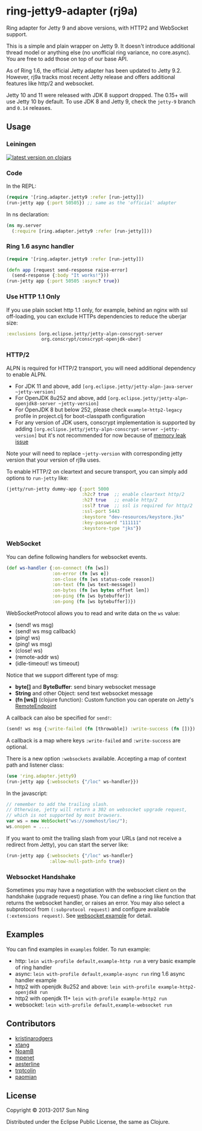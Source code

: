 # ring-jetty9-adapter (rj9a)

Ring adapter for Jetty 9 and above versions, with HTTP2 and WebSocket support.

This is a simple and plain wrapper on Jetty 9. It doesn't introduce
additional thread model or anything else (no unofficial ring variance,
no core.async). You are free to add those on top of our base API.

As of Ring 1.6, the official Jetty adapter has been updated to Jetty
9.2. However, rj9a tracks most recent Jetty release and offers
additional features like http/2 and websocket.

Jetty 10 and 11 were released with JDK 8 support dropped. The 0.15+ will use
Jetty 10 by default. To use JDK 8 and Jetty 9, check the `jetty-9` branch and
`0.14` releases.

## Usage

### Leiningen

[![latest version on clojars](http://clojars.org/info.sunng/ring-jetty9-adapter/latest-version.svg)](https://clojars.org/info.sunng/ring-jetty9-adapter)

### Code

In the REPL:

```clojure
(require '[ring.adapter.jetty9 :refer [run-jetty]])
(run-jetty app {:port 50505}) ;; same as the 'official' adapter
```

In ns declaration:

```clojure
(ns my.server
  (:require [ring.adapter.jetty9 :refer [run-jetty]]))
```

### Ring 1.6 async handler

```clojure
(require '[ring.adapter.jetty9 :refer [run-jetty]])

(defn app [request send-response raise-error]
  (send-response {:body "It works!"}))
(run-jetty app {:port 50505 :async? true})
```

### Use HTTP 1.1 Only

If you use plain socket http 1.1 only, for example, behind an nginx
with ssl off-loading, you can exclude HTTPs dependencies to reduce the
uberjar size:

```clojure
:exclusions [org.eclipse.jetty/jetty-alpn-conscrypt-server
             org.conscrypt/conscrypt-openjdk-uber]
```

### HTTP/2

ALPN is required for HTTP/2 transport, you will need additional dependency
to enable ALPN.

* For JDK 11 and above, add `[org.eclipse.jetty/jetty-alpn-java-server ~jetty-version]`
* For OpenJDK 8u252 and above, add `[org.eclipse.jetty/jetty-alpn-openjdk8-server ~jetty-version]`
* For OpenJDK 8 but below 252, please check `example-http2-legacy` profile
in project.clj for boot-classpath configuration
* For any version of JDK users, conscrypt implementation is supported by
adding `[org.eclipse.jetty/jetty-alpn-conscrypt-server ~jetty-version]` but it's not recommended for
now because of [memory leak issue](https://github.com/google/conscrypt/issues/835)

Note your will need to replace `~jetty-version` with corresponding jetty version that
your version of rj9a uses.

To enable HTTP/2 on cleartext and secure transport, you can simply add
options to `run-jetty` like:

```clojure
(jetty/run-jetty dummy-app {:port 5000
                            :h2c? true  ;; enable cleartext http/2
                            :h2? true   ;; enable http/2
                            :ssl? true  ;; ssl is required for http/2
                            :ssl-port 5443
                            :keystore "dev-resources/keystore.jks"
                            :key-password "111111"
                            :keystore-type "jks"})
```

### WebSocket

You can define following handlers for websocket events.

```clojure
(def ws-handler {:on-connect (fn [ws])
                 :on-error (fn [ws e])
                 :on-close (fn [ws status-code reason])
                 :on-text (fn [ws text-message])
                 :on-bytes (fn [ws bytes offset len])
                 :on-ping (fn [ws bytebuffer])
                 :on-pong (fn [ws bytebuffer])})
```

WebSocketProtocol allows you to read and write data on the `ws` value:

* (send! ws msg)
* (send! ws msg callback)
* (ping! ws)
* (ping! ws msg)
* (close! ws)
* (remote-addr ws)
* (idle-timeout! ws timeout)

Notice that we support different type of msg:

* **byte[]** and **ByteBuffer**: send binary websocket message
* **String** and other Object: send text websocket message
* **(fn [ws])** (clojure function): Custom function you can operate on
  Jetty's [RemoteEndpoint](http://download.eclipse.org/jetty/stable-9/apidocs/org/eclipse/jetty/websocket/api/RemoteEndpoint.html)

A callback can also be specified for `send!`:

```clojure
(send! ws msg {:write-failed (fn [throwable]) :write-success (fn [])})
```

 A callback is a map where keys `:write-failed` and `:write-success` are optional.

There is a new option `:websockets` available. Accepting a map of context path and listener class:
```clojure
(use 'ring.adapter.jetty9)
(run-jetty app {:websockets {"/loc" ws-handler}})
```

In the javascript:
```javascript
// remember to add the trailing slash.
// Otherwise, jetty will return a 302 on websocket upgrade request,
// which is not supported by most browsers.
var ws = new WebSocket("ws://somehost/loc/");
ws.onopen = ....
```

If you want to omit the trailing slash from your URLs (and not receive a redirect from Jetty), you can start the server like:
```clojure
(run-jetty app {:websockets {"/loc" ws-handler}
                :allow-null-path-info true})
```

### Websocket Handshake

Sometimes you may have a negotiation with the websocket client on the
handshake (upgrade request) phase. You can define a ring like function
that returns the websocket handler, or raises an error. You may also
select a subprotocol from `(:subprotocol request)` and configure
available `(:extensions request)`. See [websocket
example](https://github.com/sunng87/ring-jetty9-adapter/blob/master/examples/rj9a/websocket.clj)
for detail.

## Examples

You can find examples in `examples` folder. To run example:

* http: `lein with-profile default,example-http run` a very basic
  example of ring handler
* async: `lein with-profile default,example-async run` ring 1.6 async
  handler example
* http2 with openjdk 8u252 and above: `lein with-profile example-http2-openjdk8 run`
* http2 with openjdk 11+ `lein with-profile example-http2 run`
* websocket: `lein with-profile default,example-websocket run`

## Contributors

* [kristinarodgers](https://github.com/kristinarodgers)
* [xtang](https://github.com/xtang)
* [NoamB](https://github.com/NoamB)
* [mpenet](https://github.com/mpenet)
* [aesterline](https://github.com/aesterline)
* [trptcolin](https://github.com/trptcolin)
* [paomian](https://github.com/paomian)

## License

Copyright © 2013-2017 Sun Ning

Distributed under the Eclipse Public License, the same as Clojure.
